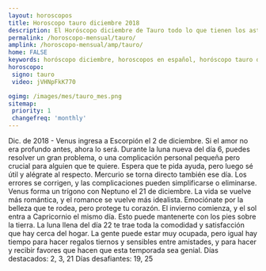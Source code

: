 ```yaml
---
layout: horoscopos
title: Horoscopo tauro diciembre 2018
description: El Horóscopo diciembre de Tauro todo lo que tienen los astros preparados para este mes, amor, trabajo, familia. Todo sobre astrologia, tarot, predicciones. Horoscopo gratis en español, predicciones y astrología.
permalink: /horoscopo-mensual/tauro/
amplink: /horoscopo-mensual/amp/tauro/
home: FALSE
keywords: horóscopo diciembre, horoscopos en español, horóscopo tauro diciembre , horóscopo esperanza gracia, horoscop, horóscopos gratis, horoscopo tauro, Tarot, Astrologia, Zodíaco, tauro, horoscopo gratis, horoscopo del mes 
horoscopo:
 signo: tauro
 video: jVHNpFkK770

ogimg: /images/mes/tauro_mes.png
sitemap:
 priority: 1
 changefreq: 'monthly'
---
```



Dic. de 2018 - Venus ingresa a Escorpión el 2 de diciembre. Si el amor no era profundo antes, ahora lo será. 
Durante la luna nueva del día 6, puedes resolver un gran problema, o una complicación personal pequeña pero crucial para alguien que te quiere. Espera que te pida ayuda, pero luego sé útil y alégrate al respecto. Mercurio se torna directo también ese día. Los errores se corrigen, y las complicaciones pueden simplificarse o eliminarse. 
Venus forma un trígono con Neptuno el 21 de diciembre. La vida se vuelve más romántica, y el romance se vuelve más idealista. Emociónate por la belleza que te rodea, pero protege tu corazón. El invierno comienza, y el sol entra a Capricornio el mismo día. Esto puede mantenerte con los pies sobre la tierra. 
La luna llena del día 22 te trae toda la comodidad y satisfacción que hay cerca del hogar. La gente puede estar muy ocupada, pero igual hay tiempo para hacer regalos tiernos y sensibles entre amistades, y para hacer y recibir favores que hacen que esta temporada sea genial. 
Días destacados: 2, 3, 21
Días desafiantes: 19, 25